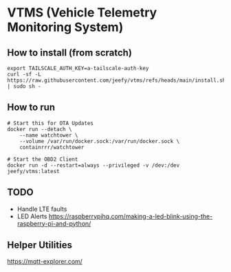 # VTMS (Vehicle Telemetry Monitoring System)

## How to install (from scratch)

```
export TAILSCALE_AUTH_KEY=a-tailscale-auth-key
curl -sf -L https://raw.githubusercontent.com/jeefy/vtms/refs/heads/main/install.sh | sudo sh -
```

## How to run

```
# Start this for OTA Updates
docker run --detach \
    --name watchtower \
    --volume /var/run/docker.sock:/var/run/docker.sock \
    containrrr/watchtower

# Start the OBD2 Client
docker run -d --restart=always --privileged -v /dev:/dev jeefy/vtms:latest
```

## TODO
- Handle LTE faults
- LED Alerts https://raspberrypihq.com/making-a-led-blink-using-the-raspberry-pi-and-python/

## Helper Utilities

https://mqtt-explorer.com/